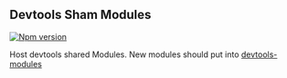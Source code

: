 ## Devtools Sham Modules

[![Npm version](https://img.shields.io/npm/v/devtools-sham-modules.svg)](https://npmjs.org/package/devtools-sham-modules)

Host devtools shared Modules. New modules should put into [devtools-modules](../devtools-modules/README.md)

